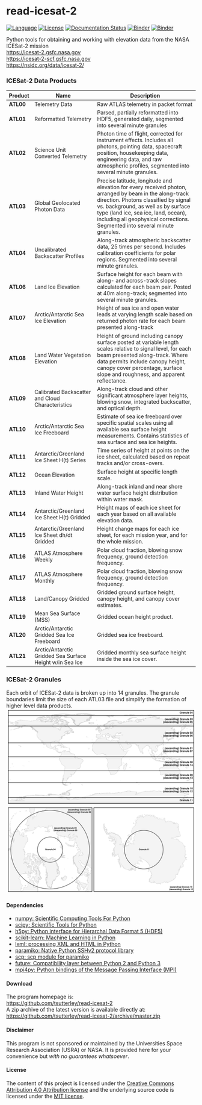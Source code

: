 read-icesat-2
=============

[![Language](https://img.shields.io/badge/python-v3.7-green.svg)](https://www.python.org/)
[![License](https://img.shields.io/badge/license-MIT-green.svg)](https://github.com/tsutterley/read-ICESat-2/blob/master/LICENSE)
[![Documentation Status](https://readthedocs.org/projects/read-icesat-2/badge/?version=latest)](https://read-icesat-2.readthedocs.io/en/latest/?badge=latest)
[![Binder](https://mybinder.org/badge_logo.svg)](https://mybinder.org/v2/gh/tsutterley/read-ICESat-2/master)
[![Binder](https://binder.pangeo.io/badge.svg)](https://binder.pangeo.io/v2/gh/tsutterley/read-ICESat-2/master)

Python tools for obtaining and working with elevation data from the NASA ICESat-2 mission  
https://icesat-2.gsfc.nasa.gov  
https://icesat-2-scf.gsfc.nasa.gov  
https://nsidc.org/data/icesat-2/  

### ICESat-2 Data Products

| Product | Name | Description |
| ------- | ---- | ----------- |
| **ATL00** | Telemetry Data | Raw ATLAS telemetry in packet format|
| **ATL01** | Reformatted Telemetry | Parsed, partially reformatted into HDF5, generated daily, segmented into several minute granules|
| **ATL02** | Science Unit Converted Telemetry | Photon time of flight, corrected for instrument effects. Includes all photons, pointing data, spacecraft position, housekeeping data, engineering data, and raw atmospheric profiles, segmented into several minute granules.|
| **ATL03** | Global Geolocated Photon Data | Precise latitude, longitude and elevation for every received photon, arranged by beam in the along-track direction. Photons classified by signal vs. background, as well as by surface type (land ice, sea ice, land, ocean), including all geophysical corrections. Segmented into several minute granules.|
| **ATL04** | Uncalibrated Backscatter Profiles | Along-track atmospheric backscatter data, 25 times per second. Includes calibration coefficients for polar regions. Segmented into several minute granules.|
| **ATL06** | Land Ice Elevation | Surface height for each beam with along- and across-track slopes calculated for each beam pair. Posted at 40m along-track; segmented into several minute granules.|
| **ATL07** | Arctic/Antarctic Sea Ice Elevation | Height of sea ice and open water leads at varying length scale based on returned photon rate for each beam presented along-track|
| **ATL08** | Land Water Vegetation Elevation | Height of ground including canopy surface posted at variable length scales relative to signal level, for each beam presented along-track. Where data permits include canopy height, canopy cover percentage, surface slope and roughness, and apparent reflectance.|
| **ATL09** | Calibrated Backscatter and Cloud Characteristics  | Along-track cloud and other significant atmosphere layer heights, blowing snow, integrated backscatter, and optical depth.|
| **ATL10** | Arctic/Antarctic Sea Ice Freeboard | Estimate of sea ice freeboard over specific spatial scales using all available sea surface height measurements. Contains statistics of sea surface and sea ice heights.|
| **ATL11** | Antarctic/Greenland Ice Sheet H(t) Series | Time series of height at points on the ice sheet, calculated based on repeat tracks and/or cross-overs.|
| **ATL12** | Ocean Elevation | Surface height at specific length scale.|
| **ATL13** | Inland Water Height | Along-track inland and near shore water surface height distribution within water mask.|
| **ATL14** | Antarctic/Greenland Ice Sheet H(t) Gridded | Height maps of each ice sheet for each year based on all available elevation data.|
| **ATL15** | Antarctic/Greenland Ice Sheet dh/dt Gridded | Height change maps for each ice sheet, for each mission year, and for the whole mission.|
| **ATL16** | ATLAS Atmosphere Weekly | Polar cloud fraction, blowing snow frequency, ground detection frequency.|
| **ATL17** | ATLAS Atmosphere Monthly | Polar cloud fraction, blowing snow frequency, ground detection frequency.|
| **ATL18** | Land/Canopy Gridded | Gridded ground surface height, canopy height, and canopy cover estimates.|
| **ATL19** | Mean Sea Surface (MSS) | Gridded ocean height product.|
| **ATL20** | Arctic/Antarctic Gridded Sea Ice Freeboard | Gridded sea ice freeboard.|
| **ATL21** | Arctic/Antarctic Gridded Sea Surface Height w/in Sea Ice | Gridded monthly sea surface height inside the sea ice cover.| 

### ICESat-2 Granules
Each orbit of ICESat-2 data is broken up into 14 granules.  The granule boundaries limit the size of each ATL03 file and simplify the formation of higher level data products.  
![ICESat-2-global-granules](./data/ICESat-2_granules_global.png)  
![ICESat-2-polar-granules](./data/ICESat-2_granules_polar.png)  

#### Dependencies
 - [numpy: Scientific Computing Tools For Python](https://numpy.org)  
 - [scipy: Scientific Tools for Python](https://docs.scipy.org/doc/)  
 - [h5py: Python interface for Hierarchal Data Format 5 (HDF5)](http://h5py.org)  
 - [scikit-learn: Machine Learning in Python](https://scikit-learn.org/stable/index.html)  
 - [lxml: processing XML and HTML in Python](https://pypi.python.org/pypi/lxml)  
 - [paramiko: Native Python SSHv2 protocol library](http://www.paramiko.org/)  
 - [scp: scp module for paramiko](https://github.com/jbardin/scp.py)  
 - [future: Compatibility layer between Python 2 and Python 3](http://python-future.org/)  
 - [mpi4py: Python bindings of the Message Passing Interface (MPI)](https://mpi4py.readthedocs.io/en/stable/)  

#### Download
The program homepage is:   
https://github.com/tsutterley/read-icesat-2   
A zip archive of the latest version is available directly at:    
https://github.com/tsutterley/read-icesat-2/archive/master.zip  

#### Disclaimer  
This program is not sponsored or maintained by the Universities Space Research Association (USRA) or NASA.  It is provided here for your convenience but _with no guarantees whatsoever_.  

#### License
The content of this project is licensed under the [Creative Commons Attribution 4.0 Attribution license](https://creativecommons.org/licenses/by/4.0/) and the underlying source code is licensed under the [MIT license](LICENSE).  

